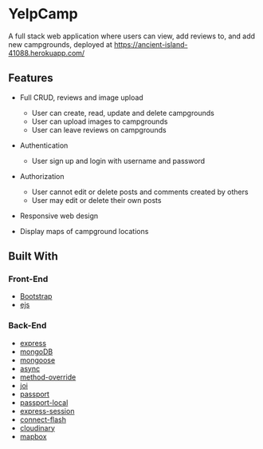 # YelpCamp

A full stack web application where users can view, add reviews to, and add new campgrounds, deployed at https://ancient-island-41088.herokuapp.com/

## Features

* Full CRUD, reviews and image upload
  * User can create, read, update and delete campgrounds
  * User can upload images to campgrounds
  * User can leave reviews on campgrounds
  
* Authentication
  * User sign up and login with username and password
 
* Authorization
  * User cannot edit or delete posts and comments created by others
  * User may edit or delete their own posts
  
* Responsive web design

* Display maps of campground locations

## Built With

### Front-End

* [Bootstrap](https://getbootstrap.com/docs/5.0/)
* [ejs](http://ejs.co/)

### Back-End

* [express](https://expressjs.com/)
* [mongoDB](https://www.mongodb.com/)
* [mongoose](http://mongoosejs.com/)
* [async](http://caolan.github.io/async/)
* [method-override](https://github.com/expressjs/method-override#method-override)
* [joi](https://joi.dev/api/?v=17.6.0)
* [passport](http://www.passportjs.org/)
* [passport-local](https://github.com/jaredhanson/passport-local#passport-local)
* [express-session](https://github.com/expressjs/session#express-session)
* [connect-flash](https://github.com/jaredhanson/connect-flash#connect-flash)
* [cloudinary](https://cloudinary.com/)
* [mapbox](https://www.mapbox.com/)


